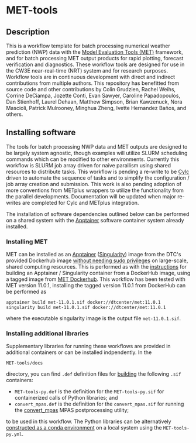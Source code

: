 # MET-tools

## Description
This is a workflow template for batch processing numerical weather prediction (NWP) data with the 
[Model Evaluation Tools (MET)](https://met.readthedocs.io/en/latest/index.html)
framework, and for batch processing MET output products for rapid plotting,
forecast verification and diagnostics. These workflow tools are designed for use in the
CW3E near-real-time (NRT) system and for research purposes. Workflow tools are in
continuous development with direct and indirect contributions from multiple
authors. This repository has benefitted from source code and other
contributions by Colin Grudzien, Rachel Weihs, Corrine DeCiampa,
Jozette Conti, Evan Sawyer, Caroline Papadopoulos, Dan Stienhoff,
Laurel Dehaan, Matthew Simpson, Brian Kawzenuck, Nora Mascioli,
Patrick Mulrooney, Minghua Zheng, Ivette Hernandez Ba&ntilde;os, and others.

## Installing software
The tools for batch processing NWP data and MET outputs are designed to be
largely system agnostic, though examples will utilize SLURM scheduling commands
which can be modified to other environments. Currently this workflow is SLURM
job array driven for naive parallism using shared resources to distribute tasks.
This workflow is pending a re-write to be 
[Cylc](https://cylc.github.io/) driven to automate the sequence
of tasks and to simplify the configuration / job array creation and submission.
This work is also pending adoption of more conventions from METplus wrappers
to utilize the functionality from the parallel developments.  Documentation will
be updated when major re-writes are completed for Cylc and METplus integration.

The installation of software dependencies outlined below can be performed 
on a shared system with the
[Apptainer](https://apptainer.org/docs/user/latest/) software container
system already installed.

### Installing MET
MET can be installed as an [Apptainer](https://apptainer.org/docs/user/latest/index.html)
([Singularity](https://docs.sylabs.io/guides/latest/user-guide/index.html)) image from the
DTC's provided Dockerhub image
[without needing sudo privileges](https://apptainer.org/docs/user/latest/fakeroot.html)
on large-scale, shared computing resources.  This is performed as with the
[instructions](https://apptainer.org/docs/user/latest/build_a_container.html#downloading-an-existing-container-from-docker-hub)
for building an Apptainer / Singularity container from a DockerHub image, using a tagged image
from [MET Dockerhub](https://hub.docker.com/r/dtcenter/met). 
This workflow has been tested with MET version 11.0.1, installing the tagged version
11.0.1 from DockerHub can be performed as
```
apptainer build met-11.0.1.sif docker://dtcenter/met:11.0.1
singularity build met-11.0.1.sif docker://dtcenter/met:11.0.1
```
where the executable singularity image is the output file `met-11.0.1.sif`.

### Installing additional libraries
Supplementary libraries for running these workflows are provided in additional containers
or can be installed indpendently.  In the 
```
MET-tools/docs
```
directory, you can find `.def` definition files for
[building](https://apptainer.org/docs/user/latest/build_a_container.html#building-containers-from-apptainer-definition-files)
the following `.sif` containers:
 * `MET-tools-py.def` is the definition for the `MET-tools-py.sif` for containerized calls of Python libraries; and
 * `convert_mpas.def` is the definition for the `convert_mpas.sif` for running the [convert_mpas](https://github.com/mgduda/convert_mpas) MPAS postprocessing utility;

to be used in this workflow.  The Python libraries can be alternatively
[constructed as a conda environment](https://docs.conda.io/projects/conda/en/latest/user-guide/tasks/manage-environments.html#creating-an-environment-from-an-environment-yml-file)
on a local system using the `MET-tools-py.yml`.
